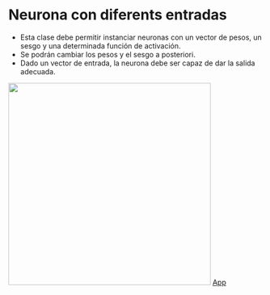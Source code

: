 # Neurona con diferents entradas
*    Esta clase debe permitir instanciar neuronas con un vector de pesos, un sesgo y una determinada función de activación.
*    Se podrán cambiar los pesos y el sesgo a posteriori.
*    Dado un vector de entrada, la neurona debe ser capaz de dar la salida adecuada.
<img width="400px" src="https://drive.google.com/uc?id=1yPvYVpofRNRHwF6g48rRokNV1spHc3as">
<a href="https://mortdur-neurona-app-rzt9li.streamlit.app">App</a>
